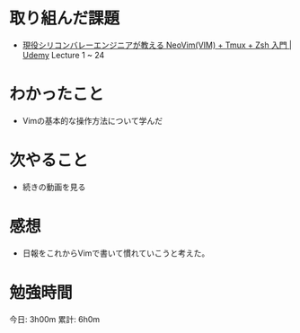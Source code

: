 # 取り組んだ課題
- [現役シリコンバレーエンジニアが教える NeoVim\(VIM\) \+ Tmux \+ Zsh 入門 \| Udemy](https://www.udemy.com/course/vim-tmux-zsh/) Lecture 1 ~ 24

# わかったこと
- Vimの基本的な操作方法について学んだ

# 次やること
- 続きの動画を見る

# 感想
- 日報をこれからVimで書いて慣れていこうと考えた。

# 勉強時間
今日: 3h00m
累計: 6h0m